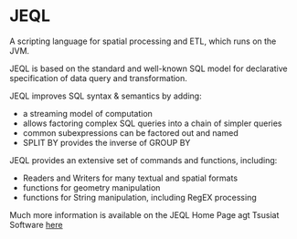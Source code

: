 JEQL
====
A scripting language for spatial processing and ETL, which runs on the JVM.  

JEQL is based on the standard and well-known SQL model for declarative specification of data query and transformation.

JEQL improves SQL syntax & semantics by adding:

* a streaming model of computation
* allows factoring complex SQL queries into a chain of simpler queries
* common subexpressions can be factored out and named
* SPLIT BY provides the inverse of GROUP BY
 
JEQL provides an extensive set of commands and functions, including:

* Readers and Writers for many textual and spatial formats
* functions for geometry manipulation
* functions for String manipulation, including RegEX processing


Much more information is available on the JEQL Home Page agt Tsusiat Software [here](http://tsusiatsoftware.net/jeql/main.html)



